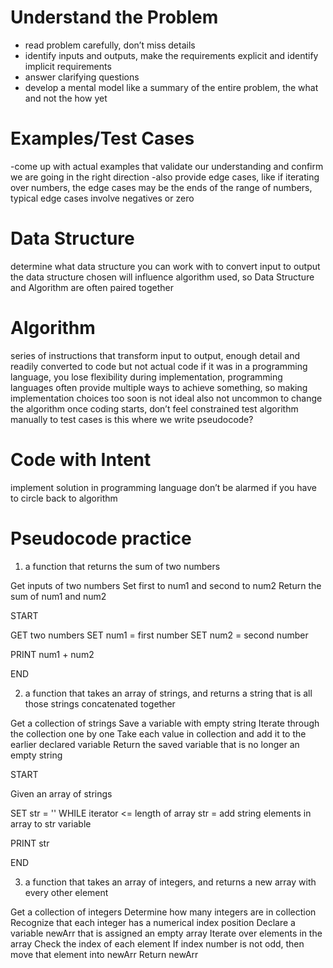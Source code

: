 # Understand the Problem
- read problem carefully, don’t miss details
- identify inputs and outputs, make the requirements explicit and identify implicit requirements
- answer clarifying questions
- develop a mental model like a summary of the entire problem, the what and not the how yet

# Examples/Test Cases
-come up with actual examples that validate our understanding and confirm we are going in the right direction
-also provide edge cases, like if iterating over numbers, the edge cases may be the ends of the range of numbers, typical edge cases involve negatives or zero

# Data Structure
determine what data structure you can work with to convert input to output
the data structure chosen will influence algorithm used, so Data Structure and Algorithm are often paired together

# Algorithm
series of instructions that transform input to output, enough detail and readily converted to code but not actual code
if it was in a programming language, you lose flexibility during implementation, programming languages often provide multiple ways to achieve something, so making implementation choices too soon is not ideal
also not uncommon to change the algorithm once coding starts, don’t feel constrained
test algorithm manually to test cases
is this where we write pseudocode? 

# Code with Intent
implement solution in programming language
don’t be alarmed if you have to circle back to algorithm


# Pseudocode practice
1) a function that returns the sum of two numbers

Get inputs of two numbers
Set first to num1 and second to num2
Return the sum of num1 and num2

START

GET two numbers
SET num1 = first number
SET num2 = second number

PRINT num1 + num2

END

2) a function that takes an array of strings, and returns a string that is all those strings concatenated together

Get a collection of strings
Save a variable with empty string
Iterate through the collection one by one
  Take each value in collection and add it to the earlier declared variable
Return the saved variable that is no longer an empty string

START

Given an array of strings

SET str = ''
WHILE iterator <= length of array
  str = add string elements in array to str variable

PRINT str

END

3) a function that takes an array of integers, and returns a new array with every other element

Get a collection of integers
Determine how many integers are in collection
Recognize that each integer has a numerical index position
Declare a variable newArr that is assigned an empty array
Iterate over elements in the array
  Check the index of each element
  If index number is not odd, then move that element into newArr
Return newArr
